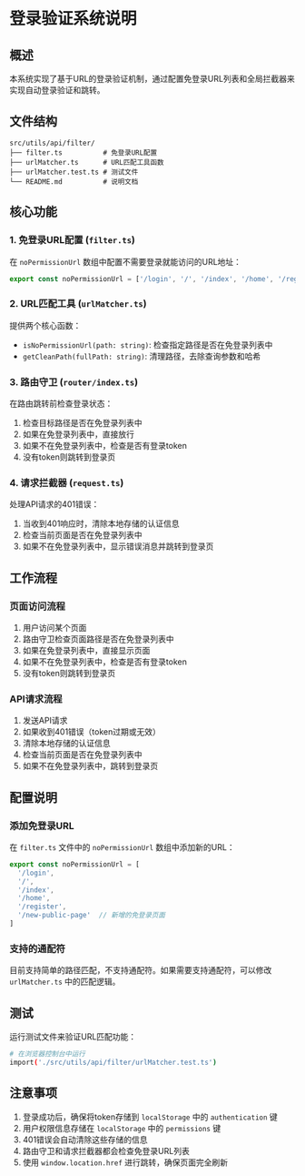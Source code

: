 # 登录验证系统说明

## 概述

本系统实现了基于URL的登录验证机制，通过配置免登录URL列表和全局拦截器来实现自动登录验证和跳转。

## 文件结构

```
src/utils/api/filter/
├── filter.ts          # 免登录URL配置
├── urlMatcher.ts      # URL匹配工具函数
├── urlMatcher.test.ts # 测试文件
└── README.md          # 说明文档
```

## 核心功能

### 1. 免登录URL配置 (`filter.ts`)

在 `noPermissionUrl` 数组中配置不需要登录就能访问的URL地址：

```typescript
export const noPermissionUrl = ['/login', '/', '/index', '/home', '/register']
```

### 2. URL匹配工具 (`urlMatcher.ts`)

提供两个核心函数：

- `isNoPermissionUrl(path: string)`: 检查指定路径是否在免登录列表中
- `getCleanPath(fullPath: string)`: 清理路径，去除查询参数和哈希

### 3. 路由守卫 (`router/index.ts`)

在路由跳转前检查登录状态：

1. 检查目标路径是否在免登录列表中
2. 如果在免登录列表中，直接放行
3. 如果不在免登录列表中，检查是否有登录token
4. 没有token则跳转到登录页

### 4. 请求拦截器 (`request.ts`)

处理API请求的401错误：

1. 当收到401响应时，清除本地存储的认证信息
2. 检查当前页面是否在免登录列表中
3. 如果不在免登录列表中，显示错误消息并跳转到登录页

## 工作流程

### 页面访问流程

1. 用户访问某个页面
2. 路由守卫检查页面路径是否在免登录列表中
3. 如果在免登录列表中，直接显示页面
4. 如果不在免登录列表中，检查是否有登录token
5. 没有token则跳转到登录页

### API请求流程

1. 发送API请求
2. 如果收到401错误（token过期或无效）
3. 清除本地存储的认证信息
4. 检查当前页面是否在免登录列表中
5. 如果不在免登录列表中，跳转到登录页

## 配置说明

### 添加免登录URL

在 `filter.ts` 文件中的 `noPermissionUrl` 数组中添加新的URL：

```typescript
export const noPermissionUrl = [
  '/login', 
  '/', 
  '/index', 
  '/home', 
  '/register',
  '/new-public-page'  // 新增的免登录页面
]
```

### 支持的通配符

目前支持简单的路径匹配，不支持通配符。如果需要支持通配符，可以修改 `urlMatcher.ts` 中的匹配逻辑。

## 测试

运行测试文件来验证URL匹配功能：

```bash
# 在浏览器控制台中运行
import('./src/utils/api/filter/urlMatcher.test.ts')
```

## 注意事项

1. 登录成功后，确保将token存储到 `localStorage` 中的 `authentication` 键
2. 用户权限信息存储在 `localStorage` 中的 `permissions` 键
3. 401错误会自动清除这些存储的信息
4. 路由守卫和请求拦截器都会检查免登录URL列表
5. 使用 `window.location.href` 进行跳转，确保页面完全刷新

